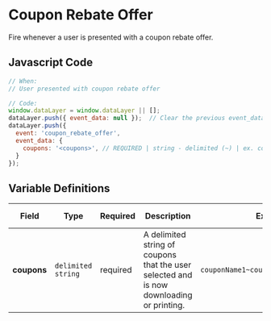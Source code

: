 # Coupon Rebate Offer

Fire whenever a user is presented with a coupon rebate offer.

## Javascript Code

```js
// When:
// User presented with coupon rebate offer

// Code:
window.dataLayer = window.dataLayer || [];
dataLayer.push({ event_data: null });  // Clear the previous event_data object.
dataLayer.push({
  event: 'coupon_rebate_offer',
  event_data: {
    coupons: '<coupons>', // REQUIRED | string - delimited (~) | ex. couponName1~couponName2~couponName3	
  }
});
```

## Variable Definitions

|Field|Type|Required|Description|Example|Maximum Length|
| --- | --- | --- | --- | --- | --- |
|**coupons**|`delimited string`|required|A delimited string of coupons that the user selected and is now downloading or printing.|`couponName1~couponName2~couponName3`|`100`|
